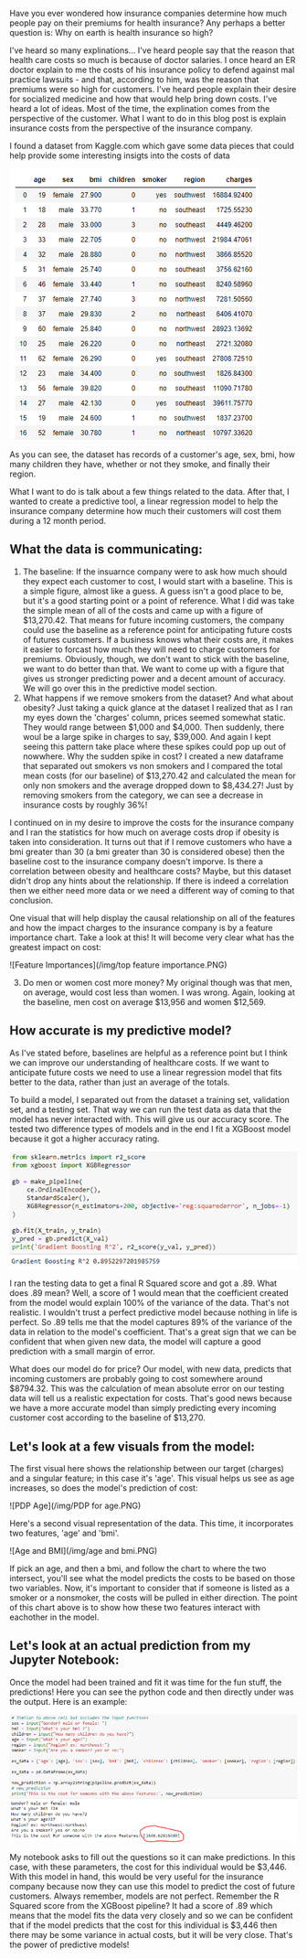Have you ever wondered how insurance companies determine how much people pay on their premiums for health insurance?  Any perhaps a better question is: Why on earth is health insurance so high?

I've heard so many explinations... I've heard people say that the reason that health care costs so much is because of doctor salaries.  I once heard an ER doctor explain to me the costs of his insurance policy to defend against mal practice lawsuits - and that, according to him, was the reason that premiums were so high for customers.  I've heard people explain their desire for socialized medicine and how that would help bring down costs.  I've heard a lot of ideas.  Most of the time, the explination comes from the perspective of the customer.  What I want to do in this blog post is explain insurance costs from the perspective of the insurance company.

I found a dataset from Kaggle.com which gave some data pieces that could help provide some interesting insigts into the costs of data

![Top Dataframe](/img/dfhead.PNG)

As you can see, the dataset has records of a customer's age, sex, bmi, how many children they have, whether or not they smoke, and finally their region.

What I want to do is talk about a few things related to the data. After that, I wanted to create a predictive tool, a linear regression model to help the insurance company determine how much their customers will cost them during a 12 month period.

## What the data is communicating:
1) The baseline:
If the insuarnce company were to ask how much should they expect each customer to cost, I would start with a baseline.  This is a simple figure, almost like a guess.  A guess isn't a good place to be, but it's a good starting point or a point of reference.  What I did was take the simple mean of all of the costs and came up with a figure of $13,270.42.  That means for future incoming customers, the company could use the baseline as a reference point for anticipating future costs of futures customers.  If a business knows what their costs are, it makes it easier to forcast how much they will need to charge customers for premiums.  Obviously, though, we don't want to stick with the baseline, we want to do better than that.  We want to come up with a figure that gives us stronger predicting power and a decent amount of accuracy.  We will go over this in the predictive model section.
2) What happens if we remove smokers from the dataset?  And what about obesity?
Just taking a quick glance at the dataset I realized that as I ran my eyes down the 'charges' column, prices seemed somewhat static.  They would range between $1,000 and $4,000.  Then suddenly, there woul be a large spike in charges to say, $39,000.  And again I kept seeing this pattern take place where these spikes could pop up out of nowwhere.  Why the sudden spike in cost?  I created a new dataframe that separated out smokers vs non smokers and I compared the total mean costs (for our baseline) of $13,270.42 and calculated the mean for only non smokers and the average dropped down to $8,434.27!  Just by removing smokers from the category, we can see a decrease in insurance costs by roughly 36%!

I continued on in my desire to improve the costs for the insurance company and I ran the statistics for how much on average costs drop if obesity is taken into consideration.  It turns out that if I remove customers who have a bmi greater than 30 (a bmi greater than 30 is considered obese) then the baseline cost to the insurance company doesn't imporve.  Is there a correlation between obesity and healthcare costs?  Maybe, but this dataset didn't drop any hints about the relationship.  If there is indeed a correlation then we either need more data or we need a different way of coming to that conclusion.

One visual that will help display the causal relationship on all of the features and how the impact charges to the insurance company is by a feature importance chart. Take a look at this!  It will become very clear what has the greatest impact on cost:

![Feature Importances](/img/top feature importance.PNG)

3) Do men or women cost more money?
My original though was that men, on average, would cost less than women.  I was wrong.  Again, looking at the baseline, men cost on average $13,956 and women $12,569.

## How accurate is my predictive model?
As I've stated before, baselines are helpful as a reference point but I think we can improve our understanding of healthcare costs.  If we want to anticipate future costs we need to use a linear regression model that fits better to the data, rather than just an average of the totals.

To build a model, I separated out from the dataset a training set, validation set, and a testing set.  That way we can run the test data as data that the model has never interacted with.  This will give us our accuracy score.  The tested two difference types of models and in the end I fit a XGBoost model because it got a higher accuracy rating.

![Top Dataframe](/img/XGBoost.PNG)

I ran the testing data to get a final R Squared score and got a .89.  What does .89 mean?  Well, a score of 1 would mean that the coefficient created from the model would explain 100% of the variance of the data.  That's not realistic.  I wouldn't trust a perfect predictive model because nothing in life is perfect.  So .89 tells me that the model captures 89% of the variance of the data in relation to the model's coefficient.  That's a great sign that we can be confident that when given new data, the model will capture a good prediction with a small margin of error.

What does our model do for price?  Our model, with new data, predicts that incoming customers are probably going to cost somewhere around $8794.32.  This was the calculation of mean absolute error on our testing data will tell us a realistic expectation for costs.  That's good news because we have a more accurate model than simply predicting every incoming customer cost according to the baseline of $13,270.

## Let's look at a few visuals from the model:

The first visual here shows the relationship between our target (charges) and a singular feature; in this case it's 'age'.  This visual helps us see as age increases, so does the model's prediction of cost:

![PDP Age](/img/PDP for age.PNG)

Here's a second visual representation of the data.  This time, it incorporates two features, 'age' and 'bmi'.

![Age and BMI](/img/age and bmi.PNG)

If pick an age, and then a bmi, and follow the chart to where the two intersect, you'll see what the model predicts the costs to be based on those two variables.  Now, it's important to consider that if someone is listed as a smoker or a nonsmoker, the costs will be pulled in either direction. The point of this chart above is to show how these two features interact with eachother in the model.

## Let's look at an actual prediction from my Jupyter Notebook:

Once the model had been trained and fit it was time for the fun stuff, the predictions!  Here you can see the python code and then directly under was the output.  Here is an example:

![Age and BMI](/img/prediction.PNG)

My notebook asks to fill out the questions so it can make predictions.  In this case, with these parameters, the cost for this individual would be $3,446.  With this model in hand, this would be very useful for the insurance company because now they can use this model to predict the cost of future customers.  Always remember, models are not perfect. Remember the R Squared score from the XGBoost pipeline?  It had a score of .89 which means that the model fits the data very closely and so we can be confident that if the  model predicts that the cost for this individual is $3,446 then there may be some variance in actual costs, but it will be very close.  That's the power of predictive models!
